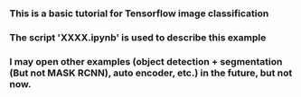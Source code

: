 ### This is a basic tutorial for Tensorflow image classification
### The script 'XXXX.ipynb' is used to describe this example 
### I may open other examples (object detection + segmentation (But not MASK RCNN), auto encoder, etc.) in the future, but not now.

